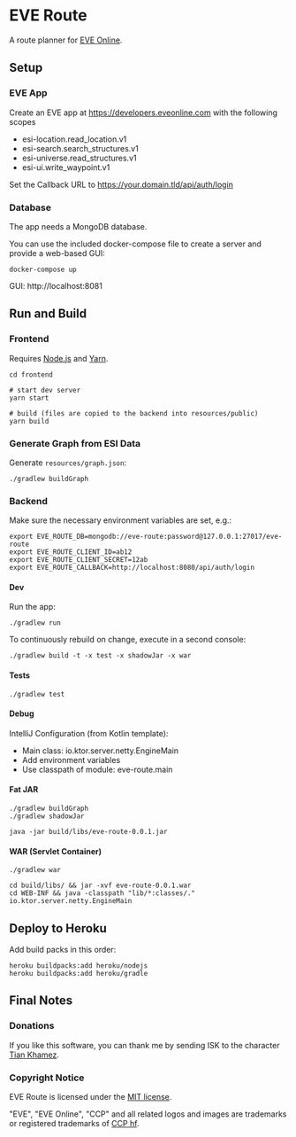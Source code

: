 # EVE Route

A route planner for [EVE Online](https://www.eveonline.com/).

## Setup

### EVE App

Create an EVE app at https://developers.eveonline.com with the following scopes
- esi-location.read_location.v1
- esi-search.search_structures.v1
- esi-universe.read_structures.v1
- esi-ui.write_waypoint.v1

Set the Callback URL to https://your.domain.tld/api/auth/login

### Database

The app needs a MongoDB database.

You can use the included docker-compose file to create a server and provide a web-based GUI:
```shell script
docker-compose up
```

GUI: http://localhost:8081

## Run and Build

### Frontend

Requires [Node.js](https://nodejs.org/) and [Yarn](https://yarnpkg.com/).

```shell script
cd frontend

# start dev server
yarn start

# build (files are copied to the backend into resources/public)
yarn build
```

### Generate Graph from ESI Data

Generate `resources/graph.json`:
```shell script
./gradlew buildGraph
```

### Backend

Make sure the necessary environment variables are set, e.g.:
```shell script
export EVE_ROUTE_DB=mongodb://eve-route:password@127.0.0.1:27017/eve-route
export EVE_ROUTE_CLIENT_ID=ab12
export EVE_ROUTE_CLIENT_SECRET=12ab
export EVE_ROUTE_CALLBACK=http://localhost:8080/api/auth/login
```

#### Dev

Run the app:
```shell script
./gradlew run
```

To continuously rebuild on change, execute in a second console: 
```shell script
./gradlew build -t -x test -x shadowJar -x war
```

#### Tests

```shell script
./gradlew test
```

#### Debug

IntelliJ Configuration (from Kotlin template):
- Main class: io.ktor.server.netty.EngineMain
- Add environment variables
- Use classpath of module: eve-route.main

#### Fat JAR

```shell script
./gradlew buildGraph
./gradlew shadowJar

java -jar build/libs/eve-route-0.0.1.jar
```

#### WAR (Servlet Container)

```shell script
./gradlew war

cd build/libs/ && jar -xvf eve-route-0.0.1.war
cd WEB-INF && java -classpath "lib/*:classes/." io.ktor.server.netty.EngineMain
```

## Deploy to Heroku

Add build packs in this order:

```shell script
heroku buildpacks:add heroku/nodejs
heroku buildpacks:add heroku/gradle
```

## Final Notes

### Donations

If you like this software, you can thank me by sending ISK to the character 
[Tian Khamez](https://evewho.com/character/96061222).

### Copyright Notice

EVE Route is licensed under the [MIT license](LICENSE).

"EVE", "EVE Online", "CCP" and all related logos and images are trademarks or registered trademarks of
[CCP hf](http://www.ccpgames.com/).
